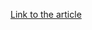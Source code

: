 [Link to the article](https://www.recordedfuture.com/predator-spyware-operators-rebuild-multi-tier-infrastructure-target-mobile-devices)
